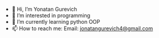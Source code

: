 - 👋 Hi, I’m Yonatan Gurevich
- 👀 I’m interested in programming
- 🌱 I’m currently learning python OOP
- 📫 How to reach me: Email: jonatangurevich4@gmail.com

<!---
YonatanGurevich/YonatanGurevich is a ✨ special ✨ repository because its `README.md` (this file) appears on your GitHub profile.
You can click the Preview link to take a look at your changes.
--->
